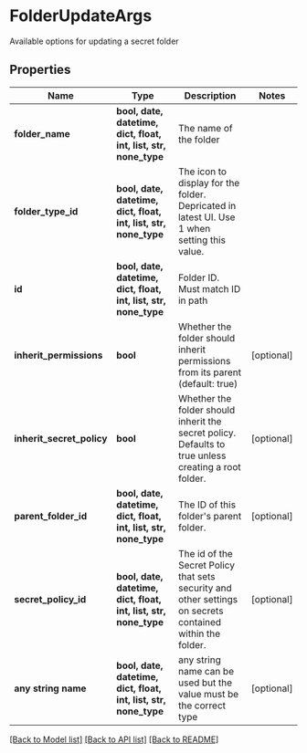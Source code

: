 # FolderUpdateArgs

Available options for updating a secret folder

## Properties
Name | Type | Description | Notes
------------ | ------------- | ------------- | -------------
**folder_name** | **bool, date, datetime, dict, float, int, list, str, none_type** | The name of the folder | 
**folder_type_id** | **bool, date, datetime, dict, float, int, list, str, none_type** | The icon to display for the folder. Depricated in latest UI. Use 1 when setting this value. | 
**id** | **bool, date, datetime, dict, float, int, list, str, none_type** | Folder ID. Must match ID in path | 
**inherit_permissions** | **bool** | Whether the folder should inherit permissions from its parent (default: true) | [optional] 
**inherit_secret_policy** | **bool** | Whether the folder should inherit the secret policy.  Defaults to true unless creating a root folder. | [optional] 
**parent_folder_id** | **bool, date, datetime, dict, float, int, list, str, none_type** | The ID of this folder&#39;s parent folder. | [optional] 
**secret_policy_id** | **bool, date, datetime, dict, float, int, list, str, none_type** | The id of the Secret Policy that sets security and other settings on secrets contained within the folder. | [optional] 
**any string name** | **bool, date, datetime, dict, float, int, list, str, none_type** | any string name can be used but the value must be the correct type | [optional]

[[Back to Model list]](../README.md#documentation-for-models) [[Back to API list]](../README.md#documentation-for-api-endpoints) [[Back to README]](../README.md)


